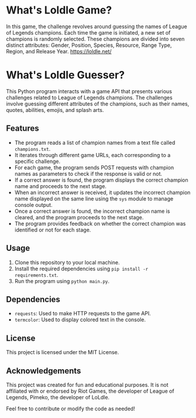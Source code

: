 # What's Loldle Game?
In this game, the challenge revolves around guessing the names of League of Legends champions. Each time the game is initiated, a new set of champions is randomly selected. These champions are divided into seven distinct attributes: Gender, Position, Species, Resource, Range Type, Region, and Release Year.
https://loldle.net/

# What's Loldle Guesser?
This Python program interacts with a game API that presents various challenges related to League of Legends champions. The challenges involve guessing different attributes of the champions, such as their names, quotes, abilities, emojis, and splash arts.

## Features

- The program reads a list of champion names from a text file called `champions.txt`.
- It iterates through different game URLs, each corresponding to a specific challenge.
- For each game, the program sends POST requests with champion names as parameters to check if the response is valid or not.
- If a correct answer is found, the program displays the correct champion name and proceeds to the next stage.
- When an incorrect answer is received, it updates the incorrect champion name displayed on the same line using the `sys` module to manage console output.
- Once a correct answer is found, the incorrect champion name is cleared, and the program proceeds to the next stage.
- The program provides feedback on whether the correct champion was identified or not for each stage.

## Usage

1. Clone this repository to your local machine.
2. Install the required dependencies using `pip install -r requirements.txt`.
4. Run the program using `python main.py`.

## Dependencies

- `requests`: Used to make HTTP requests to the game API.
- `termcolor`: Used to display colored text in the console.

## License

This project is licensed under the MIT License.

## Acknowledgements

This project was created for fun and educational purposes. It is not affiliated with or endorsed by Riot Games, the developer of League of Legends, Pimeko, the developer of LoLdle.

Feel free to contribute or modify the code as needed!
